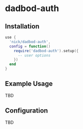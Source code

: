 # dadbod-auth
## Installation

```lua
use {
  'nick/dadbod-auth',
  config = function()
    require('dadbod-auth').setup({
      -- user options
    })
  end
}
```

## Example Usage
TBD

## Configuration
TBD

